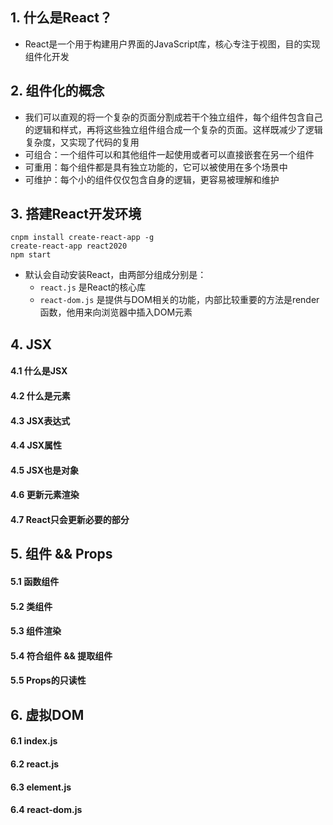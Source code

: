 ## 1. 什么是React？

- React是一个用于构建用户界面的JavaScript库，核心专注于视图，目的实现组件化开发

## 2. 组件化的概念

- 我们可以直观的将一个复杂的页面分割成若干个独立组件，每个组件包含自己的逻辑和样式，再将这些独立组件组合成一个复杂的页面。这样既减少了逻辑复杂度，又实现了代码的复用
- 可组合：一个组件可以和其他组件一起使用或者可以直接嵌套在另一个组件
- 可重用：每个组件都是具有独立功能的，它可以被使用在多个场景中
- 可维护：每个小的组件仅仅包含自身的逻辑，更容易被理解和维护

## 3. 搭建React开发环境

```shell
cnpm install create-react-app -g
create-react-app react2020
npm start
```

- 默认会自动安装React，由两部分组成分别是：
    - `react.js` 是React的核心库
    - `react-dom.js` 是提供与DOM相关的功能，内部比较重要的方法是render函数，他用来向浏览器中插入DOM元素

## 4. JSX

#### 4.1 什么是JSX

#### 4.2 什么是元素

#### 4.3 JSX表达式 

#### 4.4 JSX属性

#### 4.5 JSX也是对象

#### 4.6 更新元素渲染

#### 4.7 React只会更新必要的部分

## 5. 组件 && Props

#### 5.1 函数组件

#### 5.2 类组件

#### 5.3 组件渲染

#### 5.4 符合组件 && 提取组件

#### 5.5 Props的只读性

## 6. 虚拟DOM

#### 6.1 index.js

#### 6.2 react.js

#### 6.3 element.js

#### 6.4 react-dom.js




















